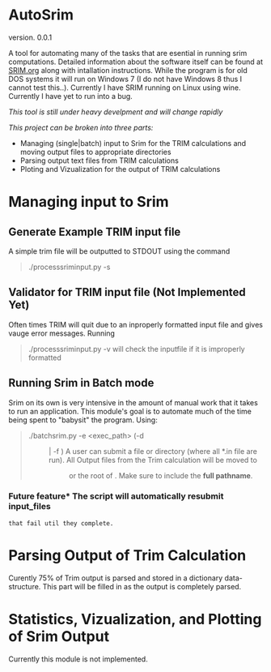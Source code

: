 AutoSrim 
=========
version. 0.0.1

A tool for automating many of the tasks that are esential in running srim computations.
Detailed information about the software itself can be found at [SRIM.org](www.srim.org) along
with intallation instructions. While the program is for old DOS systems it will run on Windows 7
(I do not have Windows 8 thus I cannot test this..). Currently I have SRIM running on Linux
using wine. Currently I have yet to run into a bug.

*This tool is still under heavy develpment and will change rapidly*

*This project can be broken into three parts:*
- Managing (single|batch) input to Srim for the TRIM calculations and moving output files
  to appropriate directories
- Parsing output text files from TRIM calculations
- Ploting and Vizualization for the output of TRIM calculations

# Managing input to Srim

## Generate Example TRIM input file
   A simple trim file will be outputted to STDOUT using the command
   > ./processsriminput.py -s

## Validator for TRIM input file (Not Implemented Yet)
   Often times TRIM will quit due to an inproperly formatted input file and gives
   vauge error messages. Running
   > ./processsriminput.py -v <file>
   will check the inputfile if it is improperly formatted
   
## Running Srim in Batch mode
   Srim on its own is very intensive in the amount of manual work that it
   takes to run an application. This module's goal is to automate much of the time
   being spent to "babysit" the program. Using:
   > ./batchsrim.py -e <exec_path> (-d <dir> | -f <file>)
   A user can submit a file or directory (where all *.in file are run). All
   Output files from the Trim calculation will be moved to <dir> or the root of <file>. Make sure
   to include the __full pathname__.
   
### Future feature* The script will automatically resubmit input_files
    that fail util they complete.

# Parsing Output of Trim Calculation
  Curently 75% of Trim output is parsed and stored in a dictionary data-structure.
  This part will be filled in as the output is completely parsed.

# Statistics, Vizualization, and Plotting of Srim Output
  Currently this module is not implemented. 